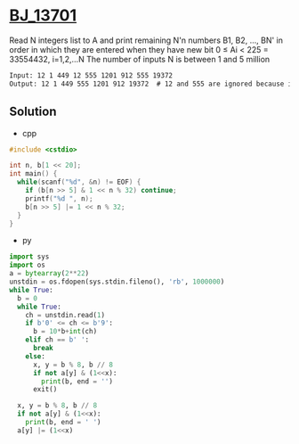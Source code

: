 # [BJ_13701](https://acmicpc.net/problem/13701)

Read N integers list to A and print remaining N'n numbers B1, B2, ..., BN' in order
in which they are entered when they have new bit
0 ≤ Ai < 225 = 33554432, i=1,2,…N
The number of inputs N is between 1 and 5 million

```txt
Input: 12 1 449 12 555 1201 912 555 19372
Output: 12 1 449 555 1201 912 19372  # 12 and 555 are ignored because it's already in bitmask
```

## Solution

* cpp

```cpp
#include <cstdio>

int n, b[1 << 20];
int main() {
  while(scanf("%d", &n) != EOF) {
    if (b[n >> 5] & 1 << n % 32) continue;
    printf("%d ", n);
    b[n >> 5] |= 1 << n % 32;
  }
}
```

* py

```py
import sys
import os
a = bytearray(2**22)
unstdin = os.fdopen(sys.stdin.fileno(), 'rb', 1000000)
while True:
  b = 0
  while True:
    ch = unstdin.read(1)
    if b'0' <= ch <= b'9':
      b = 10*b+int(ch)
    elif ch == b' ':
      break
    else:
      x, y = b % 8, b // 8
      if not a[y] & (1<<x):
        print(b, end = '')
      exit()

  x, y = b % 8, b // 8
  if not a[y] & (1<<x):
    print(b, end = ' ')
  a[y] |= (1<<x)
```
